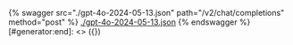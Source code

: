 [#generator:start]: <> ({ "template": "openapi" })
{% swagger src="./gpt-4o-2024-05-13.json" path="/v2/chat/completions" method="post" %}
[./gpt-4o-2024-05-13.json](./gpt-4o-2024-05-13.json)
{% endswagger %}
[#generator:end]: <> ({})